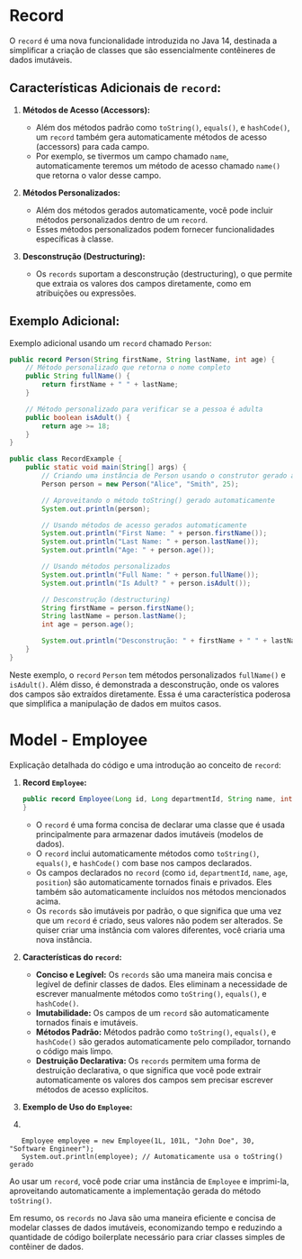 # Record

O `record` é uma nova funcionalidade introduzida no Java 14, destinada a simplificar a criação de classes que são essencialmente contêineres de dados imutáveis.

## Características Adicionais de `record`:

1. **Métodos de Acesso (Accessors):**
    - Além dos métodos padrão como `toString()`, `equals()`, e `hashCode()`, um `record` também gera automaticamente métodos de acesso (accessors) para cada campo.
    - Por exemplo, se tivermos um campo chamado `name`, automaticamente teremos um método de acesso chamado `name()` que retorna o valor desse campo.

2. **Métodos Personalizados:**
    - Além dos métodos gerados automaticamente, você pode incluir métodos personalizados dentro de um `record`.
    - Esses métodos personalizados podem fornecer funcionalidades específicas à classe.

3. **Desconstrução (Destructuring):**
    - Os `records` suportam a desconstrução (destructuring), o que permite que extraia os valores dos campos diretamente, como em atribuições ou expressões.

## Exemplo Adicional:

Exemplo adicional usando um `record` chamado `Person`:

```java
public record Person(String firstName, String lastName, int age) {
    // Método personalizado que retorna o nome completo
    public String fullName() {
        return firstName + " " + lastName;
    }

    // Método personalizado para verificar se a pessoa é adulta
    public boolean isAdult() {
        return age >= 18;
    }
}

public class RecordExample {
    public static void main(String[] args) {
        // Criando uma instância de Person usando o construtor gerado automaticamente
        Person person = new Person("Alice", "Smith", 25);

        // Aproveitando o método toString() gerado automaticamente
        System.out.println(person);

        // Usando métodos de acesso gerados automaticamente
        System.out.println("First Name: " + person.firstName());
        System.out.println("Last Name: " + person.lastName());
        System.out.println("Age: " + person.age());

        // Usando métodos personalizados
        System.out.println("Full Name: " + person.fullName());
        System.out.println("Is Adult? " + person.isAdult());

        // Desconstrução (destructuring)
        String firstName = person.firstName();
        String lastName = person.lastName();
        int age = person.age();

        System.out.println("Desconstrução: " + firstName + " " + lastName + ", Age: " + age);
    }
}
```

Neste exemplo, o `record` `Person` tem métodos personalizados `fullName()` e `isAdult()`. Além disso, é demonstrada a desconstrução, onde os valores dos campos são extraídos diretamente. Essa é uma característica poderosa que simplifica a manipulação de dados em muitos casos.

# Model - Employee

Explicação detalhada do código e uma introdução ao conceito de `record`:

1. **Record `Employee`:**

   ```java
   public record Employee(Long id, Long departmentId, String name, int age, String position) {
   }
   ```
    - O `record` é uma forma concisa de declarar uma classe que é usada principalmente para armazenar dados imutáveis (modelos de dados).
    - O `record` inclui automaticamente métodos como `toString()`, `equals()`, e `hashCode()` com base nos campos declarados.
    - Os campos declarados no `record` (como `id`, `departmentId`, `name`, `age`, `position`) são automaticamente tornados finais e privados. Eles também são automaticamente incluídos nos métodos mencionados acima.
    - Os `records` são imutáveis por padrão, o que significa que uma vez que um `record` é criado, seus valores não podem ser alterados. Se quiser criar uma instância com valores diferentes, você criaria uma nova instância.

2. **Características do `record`:**
    - **Conciso e Legível:** Os `records` são uma maneira mais concisa e legível de definir classes de dados. Eles eliminam a necessidade de escrever manualmente métodos como `toString()`, `equals()`, e `hashCode()`.
    - **Imutabilidade:** Os campos de um `record` são automaticamente tornados finais e imutáveis.
    - **Métodos Padrão:** Métodos padrão como `toString()`, `equals()`, e `hashCode()` são gerados automaticamente pelo compilador, tornando o código mais limpo.
    - **Destruição Declarativa:** Os `records` permitem uma forma de destruição declarativa, o que significa que você pode extrair automaticamente os valores dos campos sem precisar escrever métodos de acesso explícitos.

3. **Exemplo de Uso do `Employee`:**
4. 
```
   Employee employee = new Employee(1L, 101L, "John Doe", 30, "Software Engineer");
   System.out.println(employee); // Automaticamente usa o toString() gerado
```

   Ao usar um `record`, você pode criar uma instância de `Employee` e imprimi-la, aproveitando automaticamente a implementação gerada do método `toString()`.

Em resumo, os `records` no Java são uma maneira eficiente e concisa de modelar classes de dados imutáveis, economizando tempo e reduzindo a quantidade de código boilerplate necessário para criar classes simples de contêiner de dados.